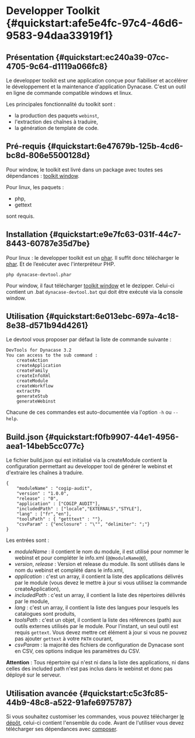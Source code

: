 # Developper Toolkit {#quickstart:afe5e4fc-97c4-46d6-9583-94daa33919f1}

## Présentation {#quickstart:ec240a39-07cc-4705-9c64-d1119a066fc8}

Le developper toolkit est une application conçue pour fiabiliser et accélérer 
le développement et la maintenance d'application Dynacase.
C'est un outil en ligne de commande compatible windows et linux.

Les principales fonctionnalité du toolkit sont :

* la production des paquets `webinst`,
* l'extraction des chaînes à traduire,
* la génération de template de code.

## Pré-requis {#quickstart:6e47679b-125b-4cd6-bc8d-806e5500128d}

Pour window, le toolkit est livré dans un package avec toutes ses dépendances : [toolkit window][url_win_toolkit].

Pour linux, les paquets :

* php,
* gettext

sont requis.

## Installation {#quickstart:e9e7fc63-031f-44c7-8443-60787e35d7be}

Pour linux : le developper toolkit est un [phar][php_phar]. Il suffit donc télécharger le [phar][url_linux_toolkit]. 
Et de l’exécuter avec l'interpréteur PHP.

`php dynacase-devtool.phar`

Pour window, il faut télécharger [toolkit window][url_win_toolkit] et le dezipper. Celui-ci contient un .bat `dynacase-devtool.bat` qui
doit être exécuté via la console window.

## Utilisation {#quickstart:6e013ebc-697a-4c18-8e38-d571b94d4261}

Le devtool vous proposer par défaut la liste de commande suivante :

    DevTools for Dynacase 3.2
    You can access to the sub command :
        createAction
        createApplication
        createFamily
        createInfoXml
        createModule
        createWorkflow
        extractPo
        generateStub
        generateWebinst

Chacune de ces commandes est auto-documentée via l'option `-h` ou `--help`.

## Build.json {#quickstart:f0fb9907-44e1-4956-aea1-14beb5cc077c}

Le fichier build.json qui est initialisé via la createModule contient la configuration permettant au developper tool de générer le webinst et d'extraire les chaînes à traduire.

    {
        "moduleName" : "cogip-audit",
        "version" : "1.0.0",
        "release" : "0",
        "application" : ["COGIP_AUDIT"],
        "includedPath" : ["locale","EXTERNALS","STYLE"],
        "lang" : ["fr","en"],
        "toolsPath" : { "getttext" : ""},
        "csvParam" : {"enclosure" : "\"", "delimiter": ";"}
    }

Les entrées sont :

* *moduleName* : il contient le nom du module, il est utilisé pour nommer le webinst et pour compléter le info.xml (`@@moduleName@@`),
* *version*, *release* : Version et release du module. Ils sont utilisés dans le nom du webinst et complété dans le info.xml,
* *application* : c'est un array, il contient la liste des applications délivrés par le module (vous devez le mettre à jour si vous utilisez la commande createApplication),
* *includedPath* : c'est un array, il contient la liste des répertoires délivrés par le module,
* *lang* : c'est un array, il contient la liste des langues pour lesquels les catalogues sont produits,
* *toolsPath* : c'est un objet, il contient la liste des références (path) aux outils externes utilisés par le module. Pour l'instant, un seul outil est requis `gettext`. Vous devez mettre cet élément à jour si vous ne pouvez pas ajouter `gettext` à votre `PATH` courant,
* *csvParam* : la majorité des fichiers de configuration de Dynacase sont en CSV, ces options indique les paramètres du CSV.

**Attention** : Tous répertoire qui n'est ni dans la liste des applications, ni dans celles des included path n'est pas inclus dans le webinst et donc pas déployé sur le serveur.

## Utilisation avancée {#quickstart:c5c3fc85-44b9-48c8-a522-91afe6975787}

Si vous souhaitez customiser les commandes, vous pouvez télécharger [le dépôt][url_depot], celui-ci contient l'ensemble du code. Avant de l'utiliser vous devez télécharger ses dépendances avec [composer][php_composer].


<!-- links -->
[php_phar]: http://php.net/manual/en/intro.phar.php
[url_toolkit]: https://github.com/cbonnissent/dynacase-devTools/raw/master/dynacase-devtool.phar
[url_depot]: https://github.com/cbonnissent/dynacase-devTools
[php_composer]: https://getcomposer.org/
[url_win_toolkit]: https://docs.anakeen.com/dynacase/3.2/quick-start/dynacase-devtool-win32.zip
[url_linux_toolkit]: https://docs.anakeen.com/dynacase/3.2/quick-start/dynacase-devtool.phar
